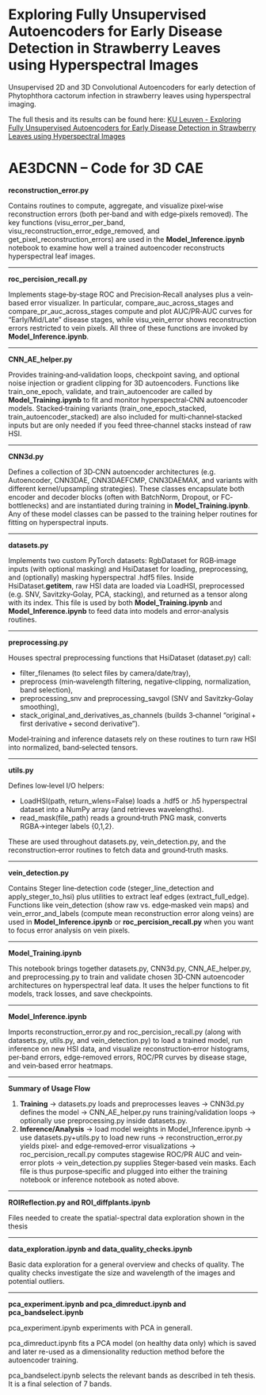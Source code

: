 # Exploring Fully Unsupervised Autoencoders for Early Disease Detection in Strawberry Leaves using Hyperspectral Images
Unsupervised 2D and 3D Convolutional Autoencoders for early detection of Phytophthora cactorum infection in strawberry leaves using hyperspectral imaging.

The full thesis and its results can be found here:
[KU Leuven - Exploring Fully Unsupervised Autoencoders for Early Disease Detection in Strawberry Leaves using Hyperspectral Images](https://repository.teneo.libis.be/delivery/DeliveryManagerServlet?dps_pid=IE48017380&)


# AE3DCNN – Code for 3D CAE

**reconstruction_error.py**

Contains routines to compute, aggregate, and visualize pixel‐wise reconstruction errors (both per‐band and with edge‐pixels removed). The key functions (visu_error_per_band, visu_reconstruction_error_edge_removed, and get_pixel_reconstruction_errors) are used in the **Model_Inference.ipynb** notebook to examine how well a trained autoencoder reconstructs hyperspectral leaf images. 
________________________________________
**roc_percision_recall.py**

Implements stage‐by‐stage ROC and Precision‐Recall analyses plus a vein‐based error visualizer. In particular, compare_auc_across_stages and compare_pr_auc_across_stages compute and plot AUC/PR‐AUC curves for “Early/Mid/Late” disease stages, while visu_vein_error shows reconstruction errors restricted to vein pixels. All three of these functions are invoked by **Model_Inference.ipynb**.
________________________________________
**CNN_AE_helper.py**

Provides training‐and‐validation loops, checkpoint saving, and optional noise injection or gradient clipping for 3D autoencoders. Functions like train_one_epoch, validate, and train_autoencoder are called by **Model_Training.ipynb** to fit and monitor hyperspectral‐CNN autoencoder models. Stacked‐training variants (train_one_epoch_stacked, train_autoencoder_stacked) are also included for multi‐channel‐stacked inputs but are only needed if you feed three‐channel stacks instead of raw HSI.
________________________________________
**CNN3d.py**

Defines a collection of 3D‐CNN autoencoder architectures (e.g. Autoencoder, CNN3DAE, CNN3DAEFCMP, CNN3DAEMAX, and variants with different kernel/upsampling strategies). These classes encapsulate both encoder and decoder blocks (often with BatchNorm, Dropout, or FC‐bottlenecks) and are instantiated during training in **Model_Training.ipynb**. Any of these model classes can be passed to the training helper routines for fitting on hyperspectral inputs.
________________________________________
**datasets.py**

Implements two custom PyTorch datasets: RgbDataset for RGB‐image inputs (with optional masking) and HsiDataset for loading, preprocessing, and (optionally) masking hyperspectral .hdf5 files. Inside HsiDataset.__getitem__, raw HSI data are loaded via LoadHSI, preprocessed (e.g. SNV, Savitzky‐Golay, PCA, stacking), and returned as a tensor along with its index. This file is used by both **Model_Training.ipynb** and **Model_Inference.ipynb** to feed data into models and error‐analysis routines.
________________________________________
**preprocessing.py**

Houses spectral preprocessing functions that HsiDataset (dataset.py) call:

-	filter_filenames (to select files by camera/date/tray),
-	preprocess (min‐wavelength filtering, negative‐clipping, normalization, band selection),
-	preprocessing_snv and preprocessing_savgol (SNV and Savitzky‐Golay smoothing),
-	stack_original_and_derivatives_as_channels (builds 3‐channel “original + first derivative + second derivative”).

Model‐training and inference datasets rely on these routines to turn raw HSI into normalized, band‐selected tensors.
________________________________________
**utils.py**

Defines low‐level I/O helpers:

-	LoadHSI(path, return_wlens=False) loads a .hdf5 or .h5 hyperspectral dataset into a NumPy array (and retrieves wavelengths).
-	read_mask(file_path) reads a ground‐truth PNG mask, converts RGBA→integer labels {0,1,2}.

These are used throughout datasets.py, vein_detection.py, and the reconstruction‐error routines to fetch data and ground‐truth masks.
________________________________________
**vein_detection.py**

Contains Steger line‐detection code (steger_line_detection and apply_steger_to_hsi) plus utilities to extract leaf edges (extract_full_edge). Functions like vein_detection (show raw vs. edge‐masked vein maps) and vein_error_and_labels (compute mean reconstruction error along veins) are used in **Model_Inference.ipynb** or **roc_percision_recall.py** when you want to focus error analysis on vein pixels.
________________________________________
**Model_Training.ipynb**

This notebook brings together datasets.py, CNN3d.py, CNN_AE_helper.py, and preprocessing.py to train and validate chosen 3D‐CNN autoencoder architectures on hyperspectral leaf data. It uses the helper functions to fit models, track losses, and save checkpoints.
________________________________________
**Model_Inference.ipynb**

Imports reconstruction_error.py and roc_percision_recall.py (along with datasets.py, utils.py, and vein_detection.py) to load a trained model, run inference on new HSI data, and visualize reconstruction‐error histograms, per‐band errors, edge‐removed errors, ROC/PR curves by disease stage, and vein‐based error heatmaps.
________________________________________
**Summary of Usage Flow**

1.	**Training** → datasets.py loads and preprocesses leaves → CNN3d.py defines the model → CNN_AE_helper.py runs training/validation loops → optionally use preprocessing.py inside datasets.py.
2.	**Inference/Analysis** → load model weights in Model_Inference.ipynb → use datasets.py+utils.py to load new runs → reconstruction_error.py yields pixel‐ and edge‐removed‐error visualizations → roc_percision_recall.py computes stagewise ROC/PR AUC and vein‐error plots → vein_detection.py supplies Steger‐based vein masks.
Each file is thus purpose‐specific and plugged into either the training notebook or inference notebook as noted above.



----------------------------------------
**ROIReflection.py and ROI_diffplants.ipynb**

Files needed to create the spatial-spectral data exploration shown in the thesis

----------------------------------------
**data_exploration.ipynb and data_quality_checks.ipynb**

Basic data exploration for a general overview and checks of quality. The quality checks investigate the size and wavelength of the images and potential outliers.


----------------------------------------
**pca_experiment.ipynb and pca_dimreduct.ipynb and pca_bandselect.ipynb**

pca_experiment.ipynb experiments with PCA in generall.

pca_dimreduct.ipynb fits a PCA model (on healthy data only) which is saved and later re-used as a dimensionality reduction method before the autoencoder training.

pca_bandselect.ipynb selects the relevant bands as described in teh thesis. It is a final selection of 7 bands.

